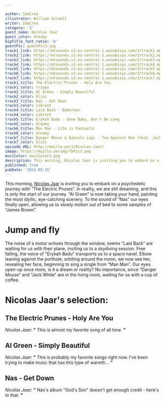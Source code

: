 ```yaml
---

author: ImaCrea
illustrator: William Girault
writer: ImaCrea
category: '3'
guest_name: Nicolas Jaar
guest_color: dreamy
bigTitle_font_ratio: '6'
guestPic: guestPic3.jpg
track1_link: https://mtsounds.s3.eu-central-1.wasabisys.com/3/track1.mp3
track2_link: https://mtsounds.s3.eu-central-1.wasabisys.com/3/track2.mp3
track3_link: https://mtsounds.s3.eu-central-1.wasabisys.com/3/track3.mp3
track4_link: https://mtsounds.s3.eu-central-1.wasabisys.com/3/track4.mp3
track5_link: https://mtsounds.s3.eu-central-1.wasabisys.com/3/track5.mp3
track6_link: https://mtsounds.s3.eu-central-1.wasabisys.com/3/track6.mp3
track7_link: https://mtsounds.s3.eu-central-1.wasabisys.com/3/track7.mp3
track1_title: The Electric Prunes - Holy Are You
track1_color: trippy
track2_title: Al Green - Simply Beautiful
track2_color: bliss
track3_title: Nas - Get Down
track3_color: vibrant
track4_title: Laid Back - Bakerman
track4_color: vibrant
track5_title: Erykah Badu - Gone Baby, Don't Be Long
track5_color: dreamy
track6_title: Man Man - Life is Fantastic
track6_color: dreamy
track7_title: Danger Mouse & Daniele Lupi - Two Against One (feat. Jack White)
track7_color: bliss
episode_URL: http://mailta.pe/3/Nicolas-Jaar/
image: https://mailta.pe/img/fbPic3.png
musiColor: musiColor3.png
description: This morning, Nicolas Jaar is inviting you to embark on a psychedelic journey with “The Electric Prunes”. In reality, we are still dreaming, and this is only the start of our journey...
published: true
pubDate: '2011-05-15'
---
```

This morning, [Nicolas Jaar](https://www.facebook.com/Nicolas-Jaar-15727540611/) is inviting you to embark on a psychedelic journey with “The Electric Prunes”.
In reality, we are still dreaming, and this is only the start of our journey. “Al Green” is now taking your hand, painting the most idyllic, eye-catching scenery. To the sound of “Nas” our eyes finally open, allowing us to slowly motion out of bed to some samples of “James Brown”.

# Jump and fly

The noise of a motor echoes through the window, seems “Laid Back” are waiting for us with their plane, inviting us to a skydiving session. Free falling, the voice of "Erykah Badu" transports us to a space navel. Elbow leaning against the porthole, orbiting around the moon, we now see her, revealing her face, beginning to sing a single from “Man Man”. Our eyes open-up once more, is it a dream or reality? No importance, since “Danger Mouse” and “Jack White” are in the living room, waiting for us with a cup of coffee.

# Nicolas Jaar's selection:


## The Electric Prunes - Holy Are You
_Nicolas Jaar_: **"** This is almost my favorite song of all time. **"** 


## Al Green - Simply Beautiful
_Nicolas Jaar_: **"** This is probably my favorite songs right now. I've been trying to make music that has this type of warmth... **"** 


## Nas - Get Down
_Nicolas Jaar_: **"** Nas's album "God's Son" doesn't get enough credit - here's to that. **"** 
